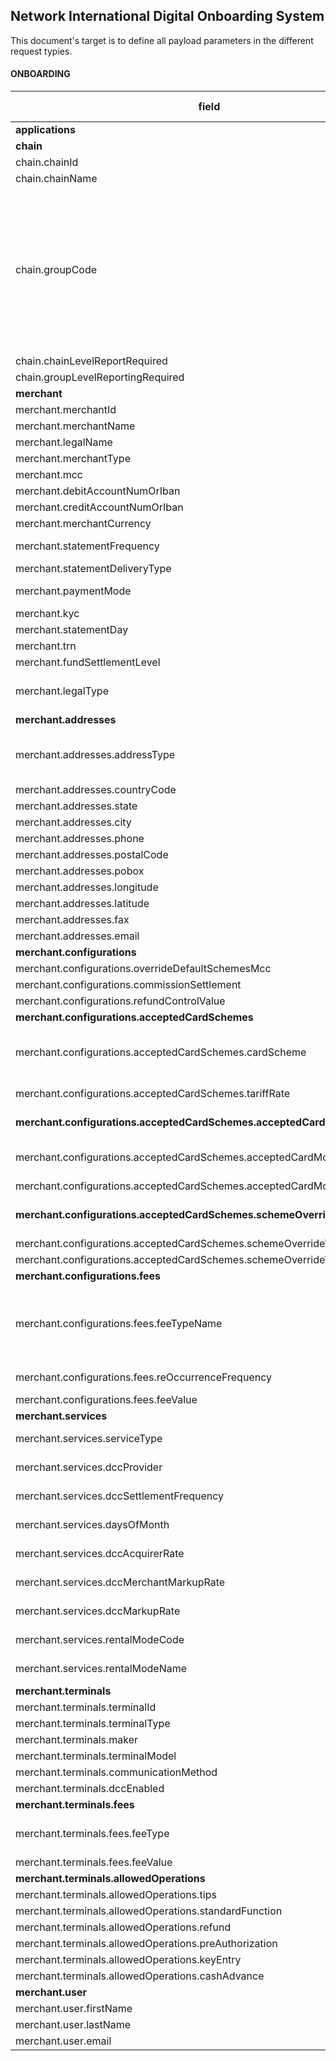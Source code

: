 
## Network International Digital Onboarding System
This document's target is to define all payload parameters in the different request typies.
#### ONBOARDING
| **field** | **Type** |**length**|**possible values**|**Way4**	|**Base24**|**Self-Services**|**MC-3D**|**Payload**
|--|--|--|--|--|--|--|--|--|
|**applications**| object[] |N/A ||mandatory|mandatory | | | | |
|**chain**| object |N/A ||optional|optional | | | | |
|chain.chainId| alphanumeric | 25|| mandatory|optional | | | | |
|chain.chainName| alphanumeric  | 100|| mandatory| optional| | | | |
|chain.groupCode| alphabetic  | 10|AFG,  ALIMIGS, ASECYBS, ASEMIGS, ATG, BRLADP, DARADP, DDF, DET, DTR, EAM, ECMMIGS, EHMMIGS, EHSADP, ETI, ETS, FLD, FLN, JMB, JUM, KSA, MTOMOTO, OTH, RLG, ROTADP, RTA, SDG, TRNADP, TRNCYBS, TRNMIGS, TRNMOTO, TRNMPOS, TRNPOS, TRNSABR| mandatory| optional| | | | |
|chain.chainLevelReportRequired| boolean |5 || mandatory|optional | | | | |
|chain.groupLevelReportingRequired| boolean | 5||mandatory |optional | | | | |
|**merchant**  |object[]  |N/A ||mandatory | mandatory| | | | |
|merchant.merchantId  |alphanumeric|25 ||mandatory |mandatory | | | |
|merchant.merchantName|alphanumeric|100||mandatory | mandatory| | | |
|merchant.legalName|alphanumeric|100 ||mandatory | optional| | | |
|merchant.merchantType|alphanumeric|4||mandatory |mandatory | | | |
|merchant.mcc|numeric|5||mandatory |mandatory | | | |
|merchant.debitAccountNumOrIban|alphanumeric|25 ||mandatory | optional| | | |
|merchant.creditAccountNumOrIban|alphanumeric|25 ||mandatory |optional | | | |
|merchant.merchantCurrency|alphabetic|4 ||mandatory | mandatory| | | |
|merchant.statementFrequency|alphabetic|10|DAILY, WEEKLY, MONTHLY|mandatory |optional | | | |
|merchant.statementDeliveryType|alphabetic|5|Email, Fax|mandatory | optional| | | |
|merchant.paymentMode|alphabetic|3|EFT, EQ, FN, IFT, MC, NN, OB, TT |mandatory |optional | | | |
|merchant.kyc|boolean|5 ||mandatory | optional| | | |
|merchant.statementDay|numeric|2 ||mandatory |optional | | | |
|merchant.trn|alphanumeric|15 ||mandatory | optional| | | |
|merchant.fundSettlementLevel|alphabetic|1 |O, U|optional |optional | | | |
|merchant.legalType|alphanumeric|25 |LLC, SOLE_PROPRIETOR, PARTNERSHIP, FREE_ZONE|optional |optional | | | |
|**merchant.addresses**|object[]|N/A ||mandatory | mandatory | | | |
|merchant.addresses.addressType|alphabetic|25 |DEFAULT,  STMT_ADDR,  PAYM_ADDR,  CORRESPONDING,  TRADING|mandatory |mandatory| | | ||merchant.addresses.name |alphanumeric|100 ||mandatory |mandatory | | | |
|merchant.addresses.countryCode|alphabetic|4 ||mandatory |mandatory | | | |
|merchant.addresses.state|alphabetic|100 ||optional | mandatory| | | |
|merchant.addresses.city|alphabetic|100 ||mandatory | mandatory| | | |
|merchant.addresses.phone|numeric|25 ||optional | mandatory| | | |
|merchant.addresses.postalCode|numeric|25 ||mandatory |mandatory| | | |
|merchant.addresses.pobox|numeric|25 ||optional |mandatory || | |
|merchant.addresses.longitude|numeric|25 ||optional | optional| | | |
|merchant.addresses.latitude|numeric|25 ||optional | optional| | | |
|merchant.addresses.fax|numeric|25 ||optional | optional| | | |
|merchant.addresses.email|alphanumeric|256 ||mandatory |optional | | | |
|**merchant.configurations**|object|N/A||mandatory | mandatory| | | |
|merchant.configurations.overrideDefaultSchemesMcc|boolean|5||optional |optional | | | |
|merchant.configurations.commissionSettlement|alphabetic|15|NEXT_STTLM,  M1|mandatory |optional | | | |
|merchant.configurations.refundControlValue|alphabetic|1|G, R, C, N|mandatory |optional | | | |
|**merchant.configurations.acceptedCardSchemes**|object[]|N/A||mandatory | mandatory| | | |
|merchant.configurations.acceptedCardSchemes.cardScheme|alphabetic|4|VISA, MC, PL, JCB, CUP, MER, DCI, AMEX, TBOD, DODB, DOCR, DOHY, SBOC, SBOD, DOPR|mandatory | mandatory| | | |
|merchant.configurations.acceptedCardSchemes.tariffRate|numeric|10||mandatory in case of simple pricing merchants | optional| | | |
|**merchant.configurations.acceptedCardSchemes.acceptedCardModes**|object[]|N/A||mandatory in case of complex pricing merchants |optional | | | |
|merchant.configurations.acceptedCardSchemes.acceptedCardModes.modeName|alphabetic|15|ELECTRONIC, MANUAL, INTERNATIONAL, DOMESTIC, PREMIUM|mandatory |optional | | | |
|merchant.configurations.acceptedCardSchemes.acceptedCardModes.rate|numeric|10||mandatory |optional | | | |
|**merchant.configurations.acceptedCardSchemes.schemeOverrideValue**|object|N/A||mandatory in case overrideDefaultSchemesMcc is true| optional| | | |
|merchant.configurations.acceptedCardSchemes.schemeOverrideValue.mcc|numeric|5||mandatory|optional | | | |
|merchant.configurations.acceptedCardSchemes.schemeOverrideValue.dbaName|alphanumeric|100||mandatory|optional | | | |
|**merchant.configurations.fees**|object[]|N/A||mandatory | optional| | | |
|merchant.configurations.fees.feeTypeName|alphabetic|15|MIS, ACQ_MMBR_FEE, MFEE_STRT, MFEE_FRD_HND, FRAUD_HAND_FEE, TRANS_FEE, REFUND_FEE|mandatory | optional| | | |
|merchant.configurations.fees.reOccurrenceFrequency|alphabetic|10|DAILY, WEEKLY, MONTHLY|mandatory |optional | | | |
|merchant.configurations.fees.feeValue|numeric|10||mandatory |optional | | | |
|**merchant.services**|object[]|N/A||optional | optional| | | |
|merchant.services.serviceType|alphabetic|15|DCC, RENTAL, MC_3D_SECURE|mandatory |optional | | | |
|merchant.services.dccProvider|alphabetic|2|PP, FX|mandatory in case of serviceType is DCC |optional | | | |
|merchant.services.dccSettlementFrequency|alphabetic|10|DAILY, WEEKLY, MONTHLY|mandatory in case of serviceType is DCC |optional | | | |
|merchant.services.daysOfMonth|numeric|2||mandatory in case of serviceType is DCC | | | | |
|merchant.services.dccAcquirerRate|numeric|10||mandatory in case of serviceType is DCC | | | | |
|merchant.services.dccMerchantMarkupRate|numeric|10||mandatory in case of serviceType is DCC | | | | |
|merchant.services.dccMarkupRate|numeric|10||mandatory in case of serviceType is 'DCC' | | | | |
|merchant.services.rentalModeCode|alphabetic|10|CASH, CHEQUE|mandatory in case of serviceType is 'RENTAL' | | | | |
|merchant.services.rentalModeName|alphabetic|10||mandatory in case of serviceType is 'RENTAL' | | | | |
|**merchant.terminals**|object[]|N/A||optional | | | | |
|merchant.terminals.terminalId|alphanumeric|25||mandatory | | | | |
|merchant.terminals.terminalType|alphanumeric|10||mandatory | | | | |
|merchant.terminals.maker|alphanumeric|10||mandatory | | | | |
|merchant.terminals.terminalModel|alphanumeric|25||mandatory | | | | |
|merchant.terminals.communicationMethod|alphanumeric|10|SG,  GPRS_SIM|mandatory | | | | |
|merchant.terminals.dccEnabled|boolean|5||mandatory | | | | |
|**merchant.terminals.fees**|object[]|N/A||mandatory | | | | |
|merchant.terminals.fees.feeType|alphabetic|25|SIM_FEE,  GPRS_FEE,  TERMINAL_RENTAL_FEE,  INS_FEE|mandatory | | | | |
|merchant.terminals.fees.feeValue|numeric|10||mandatory | | | | |
|**merchant.terminals.allowedOperations**|object|N/A||optional | | | | |
|merchant.terminals.allowedOperations.tips|boolean|5||optional | | | | |
|merchant.terminals.allowedOperations.standardFunction||boolean|5|optional | | | | |
|merchant.terminals.allowedOperations.refund|boolean|5||optional | | | | |
|merchant.terminals.allowedOperations.preAuthorization|boolean|5||optional | | | | |
|merchant.terminals.allowedOperations.keyEntry|boolean|5||optional | | | | |
|merchant.terminals.allowedOperations.cashAdvance|boolean|5||optional | | | | |
|**merchant.user**|object|N/A||N/A | | | | |
|merchant.user.firstName|alphanumeric|100||N/A | | | | |
|merchant.user.lastName|alphanumeric|100||N/A | | | | |
|merchant.user.email|alphanumeric|256||N/A | | | | |
<!--stackedit_data:
eyJoaXN0b3J5IjpbOTc4MDEyMTA5LC0xODU4NzcyOTM5LC0yMD
g5NDU3NjgsLTExNDMxMDMyMiwxOTM1ODI0MDE4LDY2ODcyNjQ3
OF19
-->